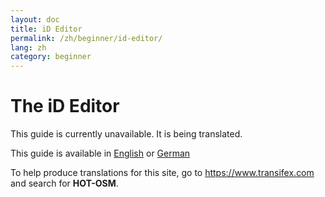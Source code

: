 ```yaml
---
layout: doc
title: iD Editor
permalink: /zh/beginner/id-editor/
lang: zh
category: beginner
---
```


The iD Editor
=============

This guide is currently unavailable. It is being translated.

This guide is available in [English](/en/beginner/id-editor/) or [German](/de/beginner/id-editor/)

To help produce translations for this site, go to <https://www.transifex.com> and search for **HOT-OSM**.

